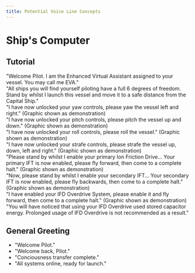 ```yaml
---
title: Potential Voice Line Concepts
---
```


# Ship's Computer

## Tutorial

"Welcome Pilot. I am the Enhanced Virtual Assistant assigned to your vessel. You may call me EVA."  
"All ships you will find yourself piloting have a full 6 degrees of freedom. Stand by whilst I launch this vessel and move it to a safe distance from the Capital Ship."  
"I have now unlocked your yaw controls, please yaw the vessel left and right." (Graphic shown as demonstration)  
"I have now unlocked your pitch controls, please pitch the vessel up and down." (Graphic shown as demonstration)  
"I have now unlocked your roll controls, please roll the vessel." (Graphic shown as demonstration)  
"I have now unlocked your strafe controls, please strafe the vessel up, down, left and right." (Graphic shown as demonstration)  
"Please stand by whilst I enable your primary Ion Friction Drive... Your primary IFT is now enabled, please fly forward, then come to a complete halt." (Graphic shown as demonstration)  
"Now, please stand by whilst I enable your secondary IFT... Your secondary IFT is now enabled, please fly backwards, then come to a complete halt." (Graphic shown as demonstration)    
"I have enabled your IFD Overdrive System, please enable it and fly forward, then come to a complete halt." (Graphic shown as demonstration)  
"You will have noticed that using your IFD Overdrive used stored capacitor energy. Prolonged usage of IFD Overdrive is not recommended as a result."  


## General Greeting

- "Welcome Pilot."
- "Welcome back, Pilot."
- "Conciousness transfer complete."
- "All systems online, ready for launch."